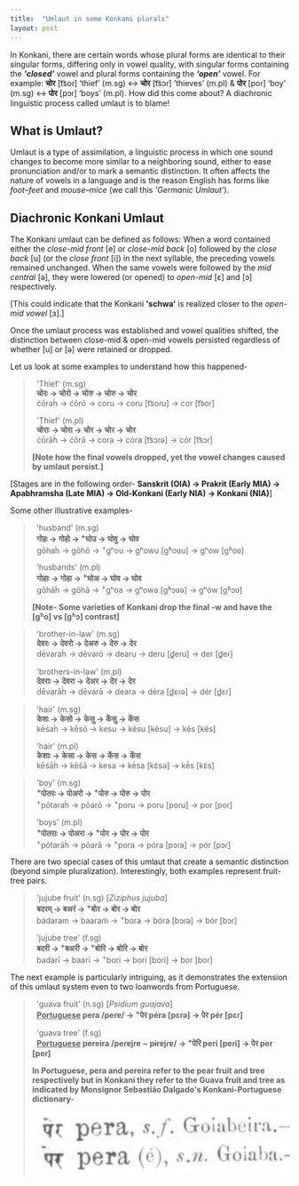 ```yaml
---
title:  "Umlaut in some Konkani plurals"
layout: post
---
```

In Konkani, there are certain words whose plural forms are identical to their singular forms, differing only in vowel quality, with singular forms containing the **_'closed’_** vowel and plural forms containing the **_‘open’_** vowel. For example: **चोर** [t͡soɾ] ‘thief’ (m.sg) ↔ **चोर** [t͡sɔɾ] ‘thieves’ (m.pl) & **पोर** [poɾ] ‘boy’ (m.sg) ↔ **पोर** [pɔɾ] ‘boys’ (m.pl). How did this come about? A diachronic linguistic process called umlaut is to blame!

## What is Umlaut?
Umlaut is a type of assimilation, a linguistic process in which one sound changes to become more similar to a neighboring sound, either to ease pronunciation and/or to mark a semantic distinction. It often affects the nature of vowels in a language and is the reason English has forms like _foot–feet_ and _mouse–mice_ (we call this *'Germanic Umlaut'*).

## Diachronic Konkani Umlaut
The Konkani umlaut can be defined as follows: When a word contained either the _close-mid front_ [e] or _close-mid back_ [o]  followed by the _close back_ [u] (or the _close front_ [i]) in the next syllable, the preceding vowels remained unchanged. When the same vowels were followed by the _mid central_ [ə], they were lowered (or opened) to _open-mid_ [ɛ] and [ɔ] respectively. 

[This could indicate that the Konkani **'schwa'** is realized closer to the _open-mid vowel_ [ɜ].]

Once the umlaut process was established and vowel qualities shifted, the distinction between close-mid & open-mid vowels persisted regardless of whether [u] or [ə] were retained or dropped.

Let us look at some examples to understand how this happened-

> &nbsp; 'Thief' (m.sg) <br>
> &nbsp; **चोरः → चोरो → चोरु → चोरु → चोर​** <br>
> &nbsp; ćōraḣ → ćōrō → coru → coru [t͡soɾu] → cor [t͡soɾ]
>
> &nbsp; 'Thief' (m.pl) <br>
> &nbsp; **चोराः → चोरा → चोर → चोर → चोर​** <br>
> &nbsp; ćōrāḣ → ćōrā → cora → córa [t͡sɔɾə] → cór [t͡sɔɾ]
>
> **[Note how the final vowels dropped, yet the vowel changes caused by umlaut persist.]**

[Stages are in the following order- **Sanskrit (OIA) → Prakrit (Early MIA) → Apabhramsha (Late MIA) → Old-Konkani (Early NIA) → Konkani (NIA)**]

Some other illustrative examples-

> &nbsp; 'husband' (m.sg) <br>
> &nbsp; **गोहः → गोहो → <sup>+</sup>घोउ → घोवु → घोव​​** <br>
> &nbsp; gōhaḣ → gōhō → <sup>+</sup>gʰou → gʰowu [gʱoʋu] → gʰow [gʱoʋ]
>
> &nbsp; 'husbands' (m.pl) <br>
> &nbsp; **गोहाः → गोहा → <sup>+</sup>घोअ → घोव → घोव​​** <br>
> &nbsp; gōhāḣ → gōhā → <sup>+</sup>gʰoa → gʰowa [gʱɔʋə] → gʰów [gʱɔʋ]
>
> **[Note- Some varieties of Konkani drop the final -w and have the [gʱo] vs [gʱɔ] contrast]**


> &nbsp; 'brother-in-law' (m.sg) <br>
> &nbsp; **देवरः → देवरो → देअरु → देरु ​→ देर​** <br>
> &nbsp; dēvaraḣ → dēvarō → dearu → deru [d̻eɾu] → der [d̻eɾ]
>
> &nbsp; 'brothers-in-law' (m.pl) <br>
> &nbsp; **देवराः → देवरा → देअर → देर ​→ देर​** <br>
> &nbsp; dēvarāḣ → dēvarā → deara → déra [d̻ɛɾə] → dér [d̻ɛɾ] 


> &nbsp; 'hair' (m.sg) <br>
> &nbsp; **केशः → केसो → केसु → केंसु → केंस​** <br>
> &nbsp; kēśaḣ → kēsō → kesu → kẽsu [kẽsu] → kẽs [kẽs]
>
> &nbsp; 'hair' (m.pl) <br>
> &nbsp; **केशाः → केसा → केस → केंस → केंस​​** <br>
> &nbsp; kēśāḣ → kēśā → kesa → kẽ́sa [kɛ̃sə] → kẽ́s [kɛ̃s]


> &nbsp; 'boy' (m.sg) <br>
> &nbsp; **<sup>+</sup>पोतरः → पोअरो → <sup>+</sup>पोरु →  पोरु → पोर​** <br>
> &nbsp; <sup>+</sup>pōtaraḣ → pōarō → <sup>+</sup>poru → poru [poɾu] → por [poɾ]
>
> &nbsp; 'boys' (m.pl) <br>
> &nbsp; **<sup>+</sup>पोतराः → पोअरा → <sup>+</sup>पोर​ → पोर​ → पोर​​** <br>
> &nbsp; <sup>+</sup>pōtarāḣ → pōarā → <sup>+</sup>pora → póra [pɔɾə] → pór [pɔɾ]


There are two special cases of this umlaut that create a semantic distinction (beyond simple pluralization). Interestingly, both examples represent fruit-tree pairs.

> &nbsp; 'jujube fruit' (n.sg) [_Ziziphus jujuba_] <br>
> &nbsp; **बदरम्‌ → बअरं → <sup>+</sup>बोर → बोर → बोर​** <br>
> &nbsp; bádaram → baaraṁ → <sup>+</sup>bora → bóra [bɔɾə] → bór [bɔɾ] <br>
>
> &nbsp; 'jujube tree' (f.sg) <br>
> &nbsp; **बदरी‌ → <sup>+</sup>बअरी → <sup>+</sup>बोरि → बोरि → बोर​** <br>
> &nbsp; badarī → baarī → <sup>+</sup>bori → bori [boɾi] → bor [boɾ] <br>

The next example is particularly intriguing, as it demonstrates the extension of this umlaut system even to two loanwords from Portuguese.

> &nbsp; 'guava fruit' (n.sg) [_Psidium guajava_] <br>
> &nbsp; **<ins>Portuguese</ins> pera /peɾɐ/ → <sup>+</sup>पेर​ péra [pɛɾə] → पेर​ pér [pɛɾ]** <br>
>
> &nbsp; 'guava tree' (f.sg) <br>
> &nbsp; **<ins>Portuguese</ins> pereira /peɾɐjɾɐ ~ pɨɾɐjɾɐ/ → <sup>+</sup>पेरि peri [peɾi] → पेर per [peɾ]** <br>
>
> **In Portuguese, pera and pereira refer to the pear fruit and tree respectively but in Konkani they refer to the Guava fruit and tree as indicated by Monsignor Sebastião Dalgado's Konkani-Portuguese dictionary-** <br>
>
> <img src = "/assets/images/dictionary_image.png" />

